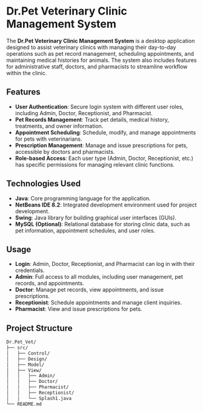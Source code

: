 # Dr.Pet Veterinary Clinic Management System

The **Dr.Pet Veterinary Clinic Management System** is a desktop application designed to assist veterinary clinics with managing their day-to-day operations such as pet record management, scheduling appointments, and maintaining medical histories for animals. The system also includes features for administrative staff, doctors, and pharmacists to streamline workflow within the clinic.

## Features
- **User Authentication**: Secure login system with different user roles, including Admin, Doctor, Receptionist, and Pharmacist.
- **Pet Records Management**: Track pet details, medical history, treatments, and owner information.
- **Appointment Scheduling**: Schedule, modify, and manage appointments for pets with veterinarians.
- **Prescription Management**: Manage and issue prescriptions for pets, accessible by doctors and pharmacists.
- **Role-based Access**: Each user type (Admin, Doctor, Receptionist, etc.) has specific permissions for managing relevant clinic functions.

## Technologies Used
- **Java**: Core programming language for the application.
- **NetBeans IDE 8.2**: Integrated development environment used for project development.
- **Swing**: Java library for building graphical user interfaces (GUIs).
- **MySQL (Optional)**: Relational database for storing clinic data, such as pet information, appointment schedules, and user roles.
  
## Usage
- **Login**: Admin, Doctor, Receptionist, and Pharmacist can log in with their credentials.
- **Admin**: Full access to all modules, including user management, pet records, and appointments.
- **Doctor**: Manage pet records, view appointments, and issue prescriptions.
- **Receptionist**: Schedule appointments and manage client inquiries.
- **Pharmacist**: View and issue prescriptions for pets.

## Project Structure
```bash
Dr.Pet_Vet/
├── src/
│   ├── Control/
│   ├── Design/
│   ├── Model/
│   ├── View/
│   │   ├── Admin/
│   │   ├── Doctor/
│   │   ├── Pharmacist/
│   │   ├── Receptionist/
│   │   └── Splash1.java
└── README.md 

